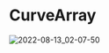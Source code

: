 # CurveArray
![2022-08-13_02-07-50](https://user-images.githubusercontent.com/57871127/184487905-7fe01fdb-ac2b-456c-88ec-a45616be93e4.png)
